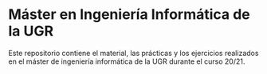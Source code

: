 # Máster en Ingeniería Informática de la UGR

Este repositorio contiene el material, las prácticas y los ejercicios realizados en el máster de ingeniería informática de la UGR durante el curso 20/21.